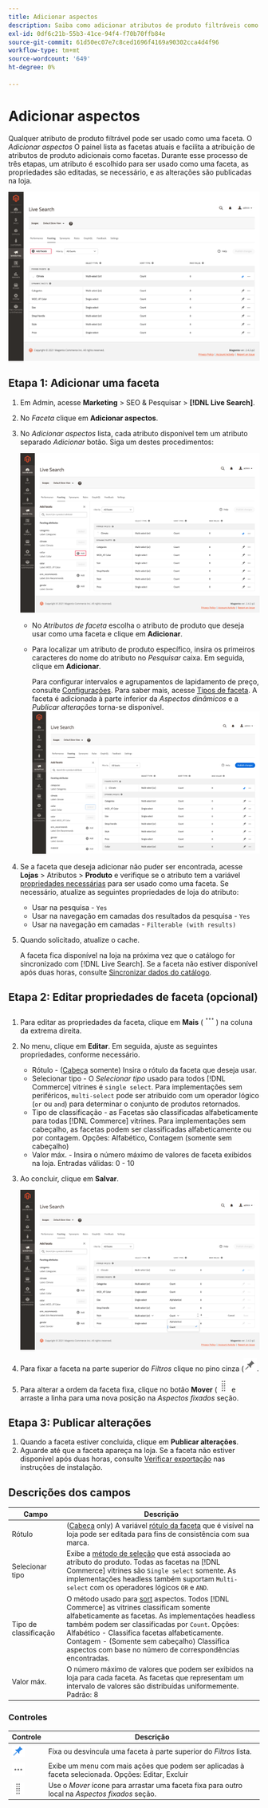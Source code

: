 ```yaml
---
title: Adicionar aspectos
description: Saiba como adicionar atributos de produto filtráveis como facetas do Live Search.
exl-id: 0df6c21b-55b3-41ce-94f4-f70b70ffb84e
source-git-commit: 61d50ec07e7c8ced1696f4169a90302cca4d4f96
workflow-type: tm+mt
source-wordcount: '649'
ht-degree: 0%

---
```


# Adicionar aspectos

Qualquer atributo de produto filtrável pode ser usado como uma faceta. O *Adicionar aspectos* O painel lista as facetas atuais e facilita a atribuição de atributos de produto adicionais como facetas. Durante esse processo de três etapas, um atributo é escolhido para ser usado como uma faceta, as propriedades são editadas, se necessário, e as alterações são publicadas na loja.

![Espaço de trabalho Facting](assets/facets-add.png)

## Etapa 1: Adicionar uma faceta

1. Em Admin, acesse **Marketing** > SEO &amp; Pesquisar > **[!DNL Live Search]**.
1. No *Faceta* clique em **Adicionar aspectos**.
1. No *Adicionar aspectos* lista, cada atributo disponível tem um atributo separado *Adicionar* botão. Siga um destes procedimentos:

   ![Faceta adicionada](assets/facets-list-add.png)

   * No *Atributos de faceta* escolha o atributo de produto que deseja usar como uma faceta e clique em **Adicionar**.
   * Para localizar um atributo de produto específico, insira os primeiros caracteres do nome do atributo no *Pesquisar* caixa. Em seguida, clique em **Adicionar**.

      Para configurar intervalos e agrupamentos de lapidamento de preço, consulte [Configurações](settings.md). Para saber mais, acesse [Tipos de faceta](facets-type.md).
A faceta é adicionada à parte inferior da *Aspectos dinâmicos* e a *Publicar alterações* torna-se disponível.
   ![Faceta adicionada](assets/facet-added.png)

1. Se a faceta que deseja adicionar não puder ser encontrada, acesse **Lojas** > Atributos > **Produto** e verifique se o atributo tem a variável [propriedades necessárias](facets.md) para ser usado como uma faceta. Se necessário, atualize as seguintes propriedades de loja do atributo:

   * Usar na pesquisa - `Yes`
   * Usar na navegação em camadas dos resultados da pesquisa - `Yes`
   * Usar na navegação em camadas - `Filterable (with results)`

1. Quando solicitado, atualize o cache.

   A faceta fica disponível na loja na próxima vez que o catálogo for sincronizado com [!DNL Live Search]. Se a faceta não estiver disponível após duas horas, consulte [Sincronizar dados do catálogo](install.md#synchronize-catalog-data).

## Etapa 2: Editar propriedades de faceta (opcional)

1. Para editar as propriedades da faceta, clique em **Mais** (![Mais seletor](assets/btn-more.png)) na coluna da extrema direita.
1. No menu, clique em **Editar**. Em seguida, ajuste as seguintes propriedades, conforme necessário.

   * Rótulo - ([Cabeça](facets-type.md) somente) Insira o rótulo da faceta que deseja usar.
   * Selecionar tipo - O *Selecionar tipo* usado para todos [!DNL Commerce] vitrines é `single select`. Para implementações sem periféricos, `multi-select` pode ser atribuído com um operador lógico (`or` ou `and`) para determinar o conjunto de produtos retornados.
   * Tipo de classificação - as Facetas são classificadas alfabeticamente para todas [!DNL Commerce] vitrines. Para implementações sem cabeçalho, as facetas podem ser classificadas alfabeticamente ou por contagem. Opções: Alfabético, Contagem (somente sem cabeçalho)
   * Valor máx. - Insira o número máximo de valores de faceta exibidos na loja. Entradas válidas: 0 - 10

1. Ao concluir, clique em **Salvar**.

   ![Espaço de trabalho Facting](assets/facet-edit.png)

1. Para fixar a faceta na parte superior do *Filtros* clique no pino cinza (![Seletor de pinos](assets/btn-pin-gray.png).
1. Para alterar a ordem da faceta fixa, clique no botão **Mover** (![Mover seletor](assets/btn-move.png) e arraste a linha para uma nova posição na *Aspectos fixados* seção.

## Etapa 3: Publicar alterações

1. Quando a faceta estiver concluída, clique em **Publicar alterações**.
1. Aguarde até que a faceta apareça na loja.
Se a faceta não estiver disponível após duas horas, consulte [Verificar exportação](install.md#synchronize-catalog-data) nas instruções de instalação.

## Descrições dos campos

| Campo | Descrição |
|--- |--- |
| Rótulo | ([Cabeça](facets-type.md) only) A variável [rótulo da faceta](facets-type.md) que é visível na loja pode ser editada para fins de consistência com sua marca. |
| Selecionar tipo | Exibe a [método de seleção](facets-type.md) que está associada ao atributo do produto. Todas as facetas na [!DNL Commerce] vitrines são `Single select` somente. As implementações headless também suportam `Multi-select` com os operadores lógicos `OR` e `AND`. |
| Tipo de classificação | O método usado para [sort](facets-type.md) aspectos. Todos [!DNL Commerce] as vitrines classificam somente alfabeticamente as facetas. As implementações headless também podem ser classificadas por `Count`. Opções:<br />Alfabético - Classifica facetas alfabeticamente.<br />Contagem - (Somente sem cabeçalho) Classifica aspectos com base no número de correspondências encontradas. |
| Valor máx. | O número máximo de valores que podem ser exibidos na loja para cada faceta. As facetas que representam um intervalo de valores são distribuídas uniformemente. Padrão: 8 |

### Controles

| Controle | Descrição |
|--- |--- |
| ![Seletor de pinos](assets/btn-pin-blue.png) | Fixa ou desvincula uma faceta à parte superior do *Filtros* lista. |
| ![Mais seletor](assets/btn-more.png) | Exibe um menu com mais ações que podem ser aplicadas à faceta selecionada. Opções: Editar, Excluir |
| ![Mover seletor](assets/btn-move.png) | Use o *Mover* ícone para arrastar uma faceta fixa para outro local na *Aspectos fixados* seção. |
